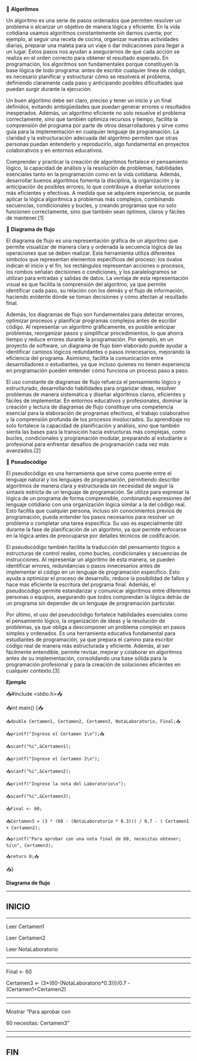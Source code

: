 
🧩 **Algoritmos**

Un algoritmo es una serie de pasos ordenados que permiten resolver un problema o alcanzar un objetivo de manera lógica y eficiente. En la vida cotidiana usamos algoritmos constantemente sin darnos cuenta; por ejemplo, al seguir una receta de cocina, organizar nuestras actividades diarias, preparar una maleta para un viaje o dar indicaciones para llegar a un lugar. Estos pasos nos ayudan a asegurarnos de que cada acción se realiza en el orden correcto para obtener el resultado esperado. En programación, los algoritmos son fundamentales porque constituyen la base lógica de todo programa: antes de escribir cualquier línea de código, es necesario planificar y estructurar cómo se resolverá el problema, definiendo claramente cada paso y anticipando posibles dificultades que puedan surgir durante la ejecución.

Un buen algoritmo debe ser claro, preciso y tener un inicio y un final definidos, evitando ambigüedades que puedan generar errores o resultados inesperados. Además, un algoritmo eficiente no solo resuelve el problema correctamente, sino que también optimiza recursos y tiempo, facilita la comprensión del programa por parte de otros desarrolladores y sirve como guía para la implementación en cualquier lenguaje de programación. La claridad y la estructuración adecuada del algoritmo permiten que otras personas puedan entenderlo y reproducirlo, algo fundamental en proyectos colaborativos y en entornos educativos.

Comprender y practicar la creación de algoritmos fortalece el pensamiento lógico, la capacidad de análisis y la resolución de problemas, habilidades esenciales tanto en la programación como en la vida cotidiana. Además, desarrollar buenos algoritmos fomenta la disciplina, la organización y la anticipación de posibles errores, lo que contribuye a diseñar soluciones más eficientes y efectivas. A medida que se adquiere experiencia, se puede aplicar la lógica algorítmica a problemas más complejos, combinando secuencias, condicionales y bucles, y creando programas que no solo funcionen correctamente, sino que también sean óptimos, claros y fáciles de mantener.[1]

🔄 **Diagrama de flujo**

El diagrama de flujo es una representación gráfica de un algoritmo que permite visualizar de manera clara y ordenada la secuencia lógica de las operaciones que se deben realizar. Esta herramienta utiliza diferentes símbolos que representan elementos específicos del proceso: los óvalos indican el inicio y el fin, los rectángulos representan acciones o procesos, los rombos señalan decisiones o condiciones, y los paralelogramos se utilizan para entradas y salidas de datos. La ventaja de esta representación visual es que facilita la comprensión del algoritmo, ya que permite identificar cada paso, su relación con los demás y el flujo de información, haciendo evidente dónde se toman decisiones y cómo afectan al resultado final.

Además, los diagramas de flujo son fundamentales para detectar errores, optimizar procesos y planificar programas complejos antes de escribir código. Al representar un algoritmo gráficamente, es posible anticipar problemas, reorganizar pasos y simplificar procedimientos, lo que ahorra tiempo y reduce errores durante la programación. Por ejemplo, en un proyecto de software, un diagrama de flujo bien elaborado puede ayudar a identificar caminos lógicos redundantes o pasos innecesarios, mejorando la eficiencia del programa. Asimismo, facilita la comunicación entre desarrolladores o estudiantes, ya que incluso quienes no tienen experiencia en programación pueden entender cómo funciona un proceso paso a paso.

El uso constante de diagramas de flujo refuerza el pensamiento lógico y estructurado, desarrollando habilidades para organizar ideas, resolver problemas de manera sistemática y diseñar algoritmos claros, eficientes y fáciles de implementar. En entornos educativos y profesionales, dominar la creación y lectura de diagramas de flujo constituye una competencia esencial para la elaboración de programas efectivos, el trabajo colaborativo y la comprensión profunda de los procesos involucrados. Su aprendizaje no solo fortalece la capacidad de planificación y análisis, sino que también sienta las bases para la transición hacia estructuras más complejas, como bucles, condicionales y programación modular, preparando al estudiante o profesional para enfrentar desafíos de programación cada vez más avanzados.[2]

💬 **Pseudocódigo**

El pseudocódigo es una herramienta que sirve como puente entre el lenguaje natural y los lenguajes de programación, permitiendo describir algoritmos de manera clara y estructurada sin necesidad de seguir la sintaxis estricta de un lenguaje de programación. Se utiliza para expresar la lógica de un programa de forma comprensible, combinando expresiones del lenguaje cotidiano con una organización lógica similar a la del código real. Esto facilita que cualquier persona, incluso sin conocimientos previos de programación, pueda entender los pasos necesarios para resolver un problema o completar una tarea específica. Su uso es especialmente útil durante la fase de planificación de un algoritmo, ya que permite enfocarse en la lógica antes de preocuparse por detalles técnicos de codificación.

El pseudocódigo también facilita la traducción del pensamiento lógico a estructuras de control reales, como bucles, condicionales y secuencias de instrucciones. Al representar un algoritmo de esta manera, se pueden identificar errores, redundancias o pasos innecesarios antes de implementar el código en un lenguaje de programación específico. Esto ayuda a optimizar el proceso de desarrollo, reduce la posibilidad de fallos y hace más eficiente la escritura del programa final. Además, el pseudocódigo permite estandarizar y comunicar algoritmos entre diferentes personas o equipos, asegurando que todos comprendan la lógica detrás de un programa sin depender de un lenguaje de programación particular.

Por último, el uso del pseudocódigo fortalece habilidades esenciales como el pensamiento lógico, la organización de ideas y la resolución de problemas, ya que obliga a descomponer un problema complejo en pasos simples y ordenados. Es una herramienta educativa fundamental para estudiantes de programación, ya que prepara el camino para escribir código real de manera más estructurada y eficiente. Además, al ser fácilmente entendible, permite revisar, mejorar y colaborar en algoritmos antes de su implementación, consolidando una base sólida para la programación profesional y para la creación de soluciones eficientes en cualquier contexto.[3]



**Ejemplo**


📥#include <stdio.h>📥

📥int main() {📥
    
    📥double Certamen1, Certamen2, Certamen3, NotaLaboratorio, Final;📥
    
    📥printf("Ingrese el Certamen 1\n");📥
    
    📥scanf("%i",&Certamen1);
    
    📥printf("Ingrese el Certamen 2\n");
    
    📥scanf("%i",&Certamen2);
    
    📥printf("Ingrese la nota del Laboratorio\n");
    
    📥scanf("%i",&Certamen3);
    
    📥Final <- 60;
    
    📥Certamen3 = (3 * (60 - (NotaLaboratorio * 0.3))) / 0.7 - ( Certamen1 + Certamen2);
    
    📥printf("Para aprobar con una nota final de 60, necesitas obtener; %i\n", Certamen3);
    
    📥return 0;📥

📥}

**Diagrama de flujo**

---------
 INICIO  
---------
  
   
   
----------------------- 
                       
 Leer Certamen1        
                       
 Leer Certamen2        
                       
 Leer NotaLaboratorio  
                       
-----------------------


 
   
-----------------------

Final ← 60                  

Certamen3 ← (3*(60-(NotaLaboratorio*0.3)))/0.7 - (Certamen1+Certamen2)

------------------------




   
-------------------------

Mostrar “Para aprobar con
  
60 necesitas: Certamen3”

-------------------------




   
------------------------
   FIN
------------------------













